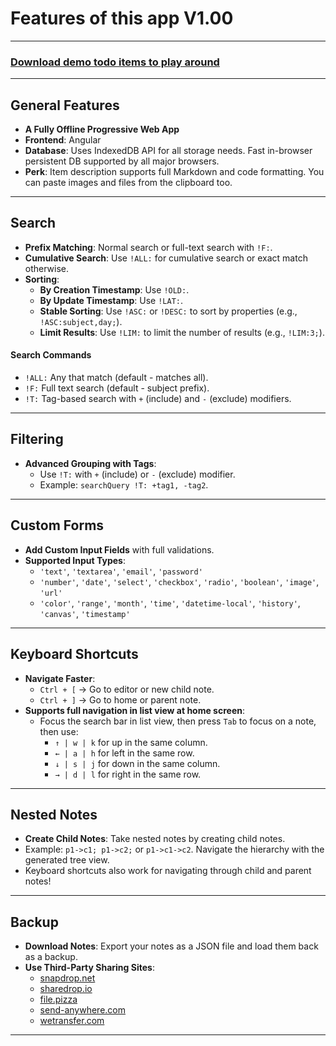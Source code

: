 # <a id="features">Features of this app V1.00</a>
---
### [Download demo todo items to play around](/demo)
---

## <a id="general-features">General Features</a>

- **A Fully Offline Progressive Web App**
- **Frontend**: Angular
- **Database**: Uses IndexedDB API for all storage needs. Fast in-browser persistent DB supported by all major browsers.
- **Perk**: Item description supports full Markdown and code formatting. You can paste images and files from the clipboard too.

---
## <a id="search">Search</a>

- **Prefix Matching**: Normal search or full-text search with `!F:`.
- **Cumulative Search**: Use `!ALL:` for cumulative search or exact match otherwise.
- **Sorting**:
  - **By Creation Timestamp**: Use `!OLD:`.
  - **By Update Timestamp**: Use `!LAT:`.
  - **Stable Sorting**: Use `!ASC:` or `!DESC:` to sort by properties (e.g., `!ASC:subject,day;`).
  - **Limit Results**: Use `!LIM:` to limit the number of results (e.g., `!LIM:3;`).

#### <a id="search-commands">Search Commands</a>

- `!ALL:` Any that match (default - matches all).
- `!F:` Full text search (default - subject prefix).
- `!T:` Tag-based search with `+` (include) and `-` (exclude) modifiers.

---

## <a id="filtering">Filtering</a>

- **Advanced Grouping with Tags**:
  - Use `!T:` with `+` (include) or `-` (exclude) modifier.  
  - Example: `searchQuery !T: +tag1, -tag2`.

---

## <a id="custom-forms">Custom Forms</a>

- **Add Custom Input Fields** with full validations.
- **Supported Input Types**:
  - `'text'`, `'textarea'`, `'email'`, `'password'`
  - `'number'`, `'date'`, `'select'`, `'checkbox'`, `'radio'`, `'boolean'`, `'image'`, `'url'`
  - `'color'`, `'range'`, `'month'`, `'time'`, `'datetime-local'`, `'history'`, `'canvas'`, `'timestamp'`

---

## <a id="keyboard-shortcuts">Keyboard Shortcuts</a>

- **Navigate Faster**:
  - `Ctrl + [` → Go to editor or new child note.
  - `Ctrl + ]` → Go to home or parent note.
- **Supports full navigation in list view at home screen**:
  - Focus the search bar in list view, then press `Tab` to focus on a note, then use:
    - `↑ | w | k` for up in the same column.
    - `← | a | h` for left in the same row.
    - `↓ | s | j` for down in the same column.
    - `→ | d | l` for right in the same row.

---

## <a id="nested-notes">Nested Notes</a>

- **Create Child Notes**: Take nested notes by creating child notes.
- Example: `p1->c1; p1->c2;` or `p1->c1->c2`. Navigate the hierarchy with the generated tree view.
- Keyboard shortcuts also work for navigating through child and parent notes!

---

## <a id="backup">Backup</a>

- **Download Notes**: Export your notes as a JSON file and load them back as a backup.
- **Use Third-Party Sharing Sites**:
  - [snapdrop.net](https://snapdrop.net)
  - [sharedrop.io](https://sharedrop.io)
  - [file.pizza](https://file.pizza)
  - [send-anywhere.com](https://send-anywhere.com)
  - [wetransfer.com](https://wetransfer.com)

---
